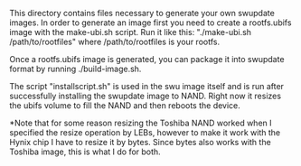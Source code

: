 This directory contains files necessary to generate your own swupdate
images. In order to generate an image first you need to create a
rootfs.ubifs image with the make-ubi.sh script. Run it like this:
"./make-ubi.sh /path/to/rootfiles" where /path/to/rootfiles is your
rootfs.

Once a rootfs.ubifs image is generated, you can package it into
swupdate format by running ./build-image.sh.

The script "installscript.sh" is used in the swu image itself and
is run after successfully installing the swupdate image to NAND.
Right now it resizes the ubifs volume to fill the NAND and then
reboots the device.

*Note that for some reason resizing the Toshiba NAND worked when I
specified the resize operation by LEBs, however to make it work
with the Hynix chip I have to resize it by bytes. Since bytes also
works with the Toshiba image, this is what I do for both.
